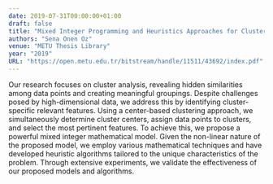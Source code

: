 ```yaml
---
date: 2019-07-31T00:00:00+01:00
draft: false
title: "Mixed Integer Programming and Heuristics Approaches for Clustering with Cluster-Based Feature Selection"
authors: "Sena Onen Oz"
venue: "METU Thesis Library"
year: "2019"
URL: "https://open.metu.edu.tr/bitstream/handle/11511/43692/index.pdf"
---
```


Our research focuses on cluster analysis, revealing hidden similarities among data points and creating meaningful groupings. Despite challenges posed by high-dimensional data, we address this by identifying cluster-specific relevant features. Using a center-based clustering approach, we simultaneously determine cluster centers, assign data points to clusters, and select the most pertinent features. To achieve this, we propose a powerful mixed integer mathematical model. Given the non-linear nature of the proposed model, we employ various mathematical techniques and have developed heuristic algorithms tailored to the unique characteristics of the problem. Through extensive experiments, we validate the effectiveness of our proposed models and algorithms.
